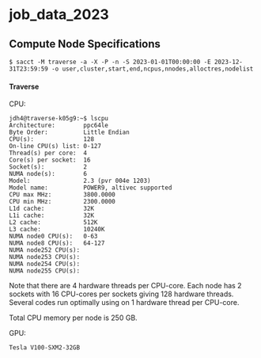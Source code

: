 # job_data_2023


## Compute Node Specifications

```
$ sacct -M traverse -a -X -P -n -S 2023-01-01T00:00:00 -E 2023-12-31T23:59:59 -o user,cluster,start,end,ncpus,nnodes,alloctres,nodelist
```

#### Traverse

CPU:

```
jdh4@traverse-k05g9:~$ lscpu
Architecture:        ppc64le
Byte Order:          Little Endian
CPU(s):              128
On-line CPU(s) list: 0-127
Thread(s) per core:  4
Core(s) per socket:  16
Socket(s):           2
NUMA node(s):        6
Model:               2.3 (pvr 004e 1203)
Model name:          POWER9, altivec supported
CPU max MHz:         3800.0000
CPU min MHz:         2300.0000
L1d cache:           32K
L1i cache:           32K
L2 cache:            512K
L3 cache:            10240K
NUMA node0 CPU(s):   0-63
NUMA node8 CPU(s):   64-127
NUMA node252 CPU(s): 
NUMA node253 CPU(s): 
NUMA node254 CPU(s): 
NUMA node255 CPU(s): 
```

Note that there are 4 hardware threads per CPU-core. Each node has 2 sockets with 16 CPU-cores per sockets giving 128 hardware threads. Several codes run optimally using on 1 hardware thread per CPU-core.

Total CPU memory per node is 250 GB.

GPU:

```
Tesla V100-SXM2-32GB
```
